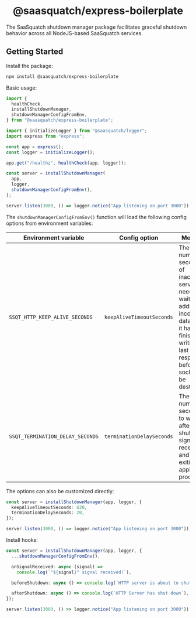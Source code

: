 <h1 align="center">@saasquatch/express-boilerplate</h1>

The SaaSquatch shutdown manager package facilitates graceful shutdown behavior across all
NodeJS-based SaaSquatch services.

## Getting Started

Install the package:

```bash
npm install @saasquatch/express-boilerplate
```

Basic usage:

```typescript
import {
  healthCheck,
  installShutdownManager,
  shutdownManagerConfigFromEnv,
} from "@saasquatch/express-boilerplate";

import { initializeLogger } from "@saasquatch/logger";
import express from "express";

const app = express();
const logger = initializeLogger();

app.get("/healthz", healthCheck(app, logger));

const server = installShutdownManager(
  app,
  logger,
  shutdownManagerConfigFromEnv(),
);

server.listen(3000, () => logger.notice("App listening on port 3000"));
```

The `shutdownManagerConfigFromEnv()` function will load the following config options from
environment variables:

| Environment variable             | Config option             | Meaning                                                                                                                                                                      |
| -------------------------------- | ------------------------- | ---------------------------------------------------------------------------------------------------------------------------------------------------------------------------- |
| `SSQT_HTTP_KEEP_ALIVE_SECONDS`   | `keepAliveTimeoutSeconds` | The number of seconds of inactivity a server needs to wait for additional incoming data, after it has finished writing the last response, before a socket will be destroyed. |
| `SSQT_TERMINATION_DELAY_SECONDS` | `terminationDelaySeconds` | The number of seconds to wait after the shutdown signal is received and before exiting the application process.                                                              |

The options can also be customized directly:

```typescript
const server = installShutdownManager(app, logger, {
  keepAliveTimeoutSeconds: 620,
  terminationDelaySeconds: 20,
});

server.listen(3000, () => logger.notice("App listening on port 3000"));
```

Install hooks:

```typescript
const server = installShutdownManager(app, logger, {
  ...shutdownManagerConfigFromEnv(),

  onSignalReceived: async (signal) =>
    console.log(`"${signal}" signal received!`),

  beforeShutdown: async () => console.log(`HTTP server is about to shut down`),

  afterShutdown: async () => console.log(`HTTP Server has shut down`),
});

server.listen(3000, () => logger.notice("App listening on port 3000"));
```
